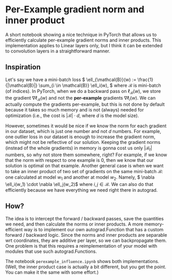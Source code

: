 # Per-Example gradient norm and inner product

A short notebook showing a nice technique in PyTorch that allows us to efficiently calculate per-example gradient norms and inner products.
This implementation applies to Linear layers only,
but I think it can be extended to convolution layers in a straightforward manner.

## Inspiration

Let's say we have a mini-batch loss
$
    \ell_{\mathcal{B}}(w)
    := \frac{1}{|\mathcal{B}|} \sum_{i \in \mathcal{B}} \ell_i(w),
$
where $\mathcal{B}$ is mini-batch (of indices).
In PyTorch, when we do a backward pass on $\ell_{\mathcal{B}}(w)$,
we store the gradient $\nabla \ell_{\mathcal{B}}(w)$ and not the **per-example** gradients $\nabla \ell_i(w)$.
We can actually compute the gradients per-example, but this is not done by default because it takes so much memory and is not (always) needed for optimization (i.e., the cost is $|\mathcal{B}| \cdot d$, where $d$ is the model size).

However, sometimes it would be nice if we know the norm for each gradient in our dataset, which is just one number and not $d$ numbers.
For example, one outlier loss in our dataset is enough to increase the gradient norm, which might not be reflective of our solution.
Keeping the gradient norms (instead of the whole gradients) in memory is gonna cost us only $|\mathcal{B}_t|$ numbers, so why not store them somewhere, right?
For example, if we know that the norm with respect to one example is 0,
then we know that our solution is optimal on that example.
Another general case is when we want to take an inner product of two set of gradients on the same mini-batch $\mathcal{B}$: one calculated at model $w_1$ and another at model $w_2$. Namely,
$ \nabla \ell_i(w_1) \cdot \nabla \ell_j(w_2)$
where $i,j \in \mathcal{B}$.
We can also do that efficiently because we have everything we need right there in autograd.

## How?

The idea is to intercept the forward / backward passes, save the quantities we need, and then calculate the norms or inner products.
A more memory-efficient way is to implement our own autograd.Function that has a custom forward / backward logic.
Since the norms and inner products are separable wrt coordinates, they are additive per layer, so we can backpropagate them.
One problem is that this requires a reimplementation of your model with modules that use such autograd.Functions.

The notebook `perexample_influence.ipynb` shows both implementations.
(Well, the inner product case is actually a bit different, but you get the point. You can make it the same with some effort.)